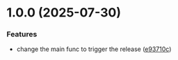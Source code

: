 # 1.0.0 (2025-07-30)


### Features

* change the main func to trigger the release ([e93710c](https://github.com/ervan0707/test-npm-package/commit/e93710c1b778ce7fe9ab33d043d0e72706913a05))
